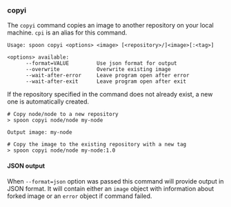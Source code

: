 ### copyi

The `copyi` command copies an image to another repository on your local machine. `cpi` is an alias for this command.

```
Usage: spoon copyi <options> <image> [<repository>/]<image>[:<tag>]

<options> available:
      --format=VALUE         Use json format for output
      --overwrite            Overwrite existing image
      --wait-after-error     Leave program open after error
      --wait-after-exit      Leave program open after exit
```

If the repository specified in the command does not already exist, a new one is automatically created.  

```
# Copy node/node to a new repository
> spoon copyi node/node my-node

Output image: my-node

# Copy the image to the existing repository with a new tag
> spoon copyi node/node my-node:1.0
```

#### JSON output

When `--format=json` option was passed this command will provide output in JSON format. It will contain either an `image` object with information about forked image or an `error` object if command failed.
